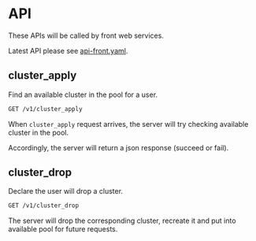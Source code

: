 # API
These APIs will be called by front web services.

Latest API please see [api-front.yaml](api-front.yaml).

## cluster_apply

Find an available cluster in the pool for a user.

```html
GET /v1/cluster_apply
```

When `cluster_apply` request arrives, the server will try checking  available
cluster in the pool.

Accordingly, the server will return a json response (succeed or fail).

## cluster_drop

Declare the user will drop a cluster.

```html
GET /v1/cluster_drop
```

The server will drop the corresponding cluster, recreate it and put into
available pool for future requests.
